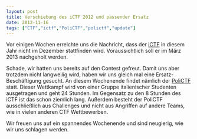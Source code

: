 ```yaml
---
layout: post
title: Verschiebung des iCTF 2012 und passender Ersatz
date: 2012-11-16
tags: ["CTF","ictf","PoliCTF","polictf","update"]
---
```


Vor einigen Wochen erreichte uns die Nachricht, dass der [iCTF](http://ictf.cs.ucsb.edu/) in diesem Jahr nicht im Dezember stattfinden wird. Voraussichtlich soll er im März 2013 nachgeholt werden.

Schade, wir hatten uns bereits auf den Contest gefreut. Damit uns aber trotzdem nicht langweilig wird, haben wir uns gleich mal eine Ersatz-Beschäftigung gesucht. An diesem Wochenende findet nämlich der [PoliCTF](http://www.polictf.it/) statt. Dieser Wettkampf wird von einer Gruppe italienischer Studenten ausgetragen und geht 24 Stunden. Im Gegensatz zu den 8 Stunden des iCTF ist das schon ziemlich lang. Außerdem besteht der PoliCTF ausschließlich aus Challenges und nicht aus Angriffen auf andere Teams, wie in vielen anderen CTF Wettbewerben.

Wir freuen uns auf ein spannendes Wochenende und sind neugierig, wie wir uns schlagen werden.
